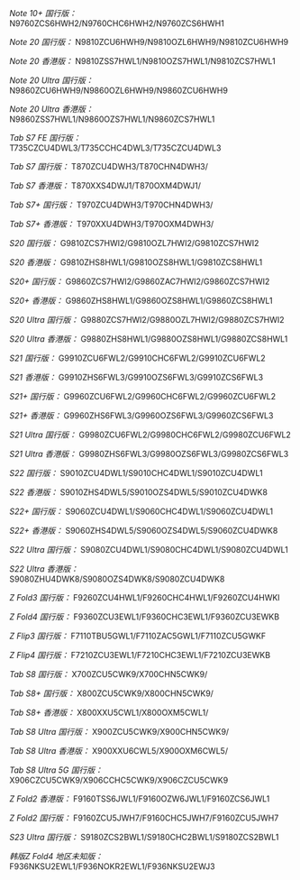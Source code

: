 *Note 10+ 国行版：*
N9760ZCS6HWH2/N9760CHC6HWH2/N9760ZCS6HWH1

*Note 20 国行版：*
N9810ZCU6HWH9/N9810OZL6HWH9/N9810ZCU6HWH9

*Note 20 香港版：*
N9810ZSS7HWL1/N9810OZS7HWL1/N9810ZCS7HWL1

*Note 20 Ultra 国行版：*
N9860ZCU6HWH9/N9860OZL6HWH9/N9860ZCU6HWH9

*Note 20 Ultra 香港版：*
N9860ZSS7HWL1/N9860OZS7HWL1/N9860ZCS7HWL1

*Tab S7 FE 国行版：*
T735CZCU4DWL3/T735CCHC4DWL3/T735CZCU4DWL3

*Tab S7 国行版：*
T870ZCU4DWH3/T870CHN4DWH3/

*Tab S7 香港版：*
T870XXS4DWJ1/T870OXM4DWJ1/

*Tab S7+ 国行版：*
T970ZCU4DWH3/T970CHN4DWH3/

*Tab S7+ 香港版：*
T970XXU4DWH3/T970OXM4DWH3/

*S20 国行版：*
G9810ZCS7HWI2/G9810OZL7HWI2/G9810ZCS7HWI2

*S20 香港版：*
G9810ZHS8HWL1/G9810OZS8HWL1/G9810ZCS8HWL1

*S20+ 国行版：*
G9860ZCS7HWI2/G9860ZAC7HWI2/G9860ZCS7HWI2

*S20+ 香港版：*
G9860ZHS8HWL1/G9860OZS8HWL1/G9860ZCS8HWL1

*S20 Ultra 国行版：*
G9880ZCS7HWI2/G9880OZL7HWI2/G9880ZCS7HWI2

*S20 Ultra 香港版：*
G9880ZHS8HWL1/G9880OZS8HWL1/G9880ZCS8HWL1

*S21 国行版：*
G9910ZCU6FWL2/G9910CHC6FWL2/G9910ZCU6FWL2

*S21 香港版：*
G9910ZHS6FWL3/G9910OZS6FWL3/G9910ZCS6FWL3

*S21+ 国行版：*
G9960ZCU6FWL2/G9960CHC6FWL2/G9960ZCU6FWL2

*S21+ 香港版：*
G9960ZHS6FWL3/G9960OZS6FWL3/G9960ZCS6FWL3

*S21 Ultra 国行版：*
G9980ZCU6FWL2/G9980CHC6FWL2/G9980ZCU6FWL2

*S21 Ultra 香港版：*
G9980ZHS6FWL3/G9980OZS6FWL3/G9980ZCS6FWL3

*S22 国行版：*
S9010ZCU4DWL1/S9010CHC4DWL1/S9010ZCU4DWL1

*S22 香港版：*
S9010ZHS4DWL5/S9010OZS4DWL5/S9010ZCU4DWK8

*S22+ 国行版：*
S9060ZCU4DWL1/S9060CHC4DWL1/S9060ZCU4DWL1

*S22+ 香港版：*
S9060ZHS4DWL5/S9060OZS4DWL5/S9060ZCU4DWK8

*S22 Ultra 国行版：*
S9080ZCU4DWL1/S9080CHC4DWL1/S9080ZCU4DWL1

*S22 Ultra 香港版：*
S9080ZHU4DWK8/S9080OZS4DWK8/S9080ZCU4DWK8

*Z Fold3 国行版：*
F9260ZCU4HWL1/F9260CHC4HWL1/F9260ZCU4HWKI

*Z Fold4 国行版：*
F9360ZCU3EWL1/F9360CHC3EWL1/F9360ZCU3EWKB

*Z Flip3 国行版：*
F7110TBU5GWL1/F7110ZAC5GWL1/F7110ZCU5GWKF

*Z Flip4 国行版：*
F7210ZCU3EWL1/F7210CHC3EWL1/F7210ZCU3EWKB

*Tab S8 国行版：*
X700ZCU5CWK9/X700CHN5CWK9/

*Tab S8+ 国行版：*
X800ZCU5CWK9/X800CHN5CWK9/

*Tab S8+ 香港版：*
X800XXU5CWL1/X800OXM5CWL1/

*Tab S8 Ultra 国行版：*
X900ZCU5CWK9/X900CHN5CWK9/

*Tab S8 Ultra 香港版：*
X900XXU6CWL5/X900OXM6CWL5/

*Tab S8 Ultra 5G 国行版：*
X906CZCU5CWK9/X906CCHC5CWK9/X906CZCU5CWK9

*Z Fold2 香港版：*
F9160TSS6JWL1/F9160OZW6JWL1/F9160ZCS6JWL1

*Z Fold2 国行版：*
F9160ZCU5JWH7/F9160CHC5JWH7/F9160ZCU5JWH7

*S23 Ultra 国行版：*
S9180ZCS2BWL1/S9180CHC2BWL1/S9180ZCS2BWL1

*韩版Z Fold4 地区未知版：*
F936NKSU2EWL1/F936NOKR2EWL1/F936NKSU2EWJ3

